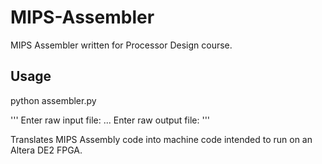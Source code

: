 # MIPS-Assembler
MIPS Assembler written for Processor Design course.

## Usage
python assembler.py

'''
Enter raw input file: <Raw input file>
...
Enter raw output file: <Raw output file>
'''

Translates MIPS Assembly code into machine code intended to run on an Altera DE2 FPGA.
